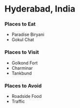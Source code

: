 # Hyderabad, India

### Places to Eat
- Paradise Biryani
- Gokul Chat

### Places to Visit
- Golkond Fort
- Charminar
- Tankbund
### Places to Avoid
- Roadside Food
- Traffic 
